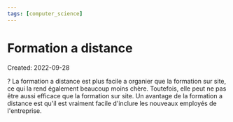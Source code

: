 ```yaml
---
tags: [computer_science] 
---
```

# Formation a distance
Created: 2022-09-28

?
La formation a distance est plus facile a organier que la formation sur site, ce qui la rend également beaucoup moins chère. 
Toutefois, elle peut ne pas être aussi efficace que la formation sur site.
Un avantage de la formation a distance est qu'il est vraiment facile d'inclure les nouveaux employés de l'entreprise.